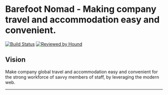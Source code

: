 # Barefoot Nomad - Making company travel and accommodation easy and convenient.

[![Build Status](https://travis-ci.org/andela/banshee-bn-backend.svg?branch=develop)](https://travis-ci.org/andela/banshee-bn-backend)
[![Reviewed by Hound](https://img.shields.io/badge/Reviewed_by-Hound-8E64B0.svg)](https://houndci.com)

## Vision

Make company global travel and accommodation easy and convenient for the strong workforce of savvy members of staff, by leveraging the modern web.

---
